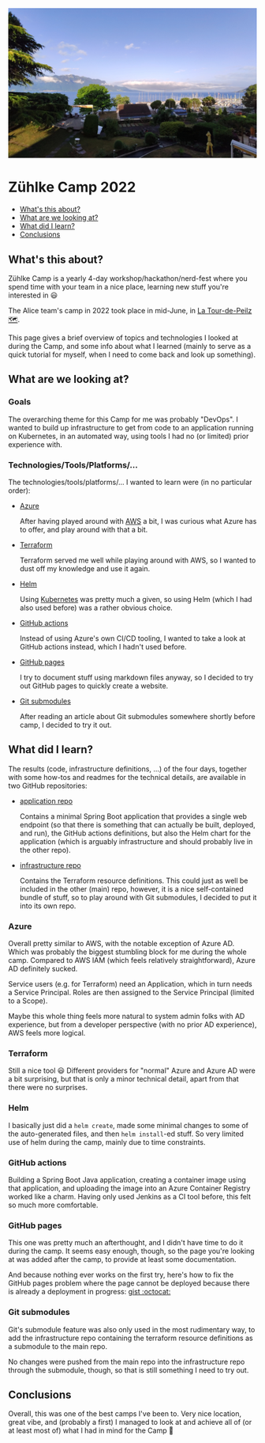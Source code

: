 ---
---
<img src="assets/images/panorama.jpg" alt="Panorama">

# Zühlke Camp 2022

- [What's this about?](#intro)
- [What are we looking at?](#objectives)
- [What did I learn?](#stuff-i-learned)
- [Conclusions](#conclusions)

## What's this about? <a name="intro"></a>

Zühlke Camp is a yearly 4-day workshop/hackathon/nerd-fest where you spend time with your team
in a nice place, learning new stuff you're interested in :smiley:

The Alice team's camp in 2022 took place in mid-June, in [La Tour-de-Peilz :world_map:](https://www.google.com/maps/place/La+Tour-de-Peilz/@46.4502073,6.8640008,14.5z).

This page gives a brief overview of topics and technologies I looked at during the Camp, and
some info about what I learned (mainly to serve as a quick tutorial for myself, when I need to
come back and look up something).

## What are we looking at? <a name="objectives"></a>

### Goals

The overarching theme for this Camp for me was probably "DevOps". I wanted to build up 
infrastructure to get from code to an application running on Kubernetes, in an automated way,
using tools I had no (or limited) prior experience with.

### Technologies/Tools/Platforms/...

The technologies/tools/platforms/... I wanted to learn were (in no particular order):

- [Azure](https://azure.microsoft.com/en-us/)

    After having played around with [AWS](https://aws.amazon.com) a bit, I was curious what
    Azure has to offer, and play around with that a bit.

- [Terraform](https://www.terraform.io)

    Terraform served me well while playing around with AWS, so I wanted to dust off my
    knowledge and use it again.

- [Helm](https://helm.sh)

    Using [Kubernetes](https://kubernetes.io) was pretty much a given, so using
    Helm (which I had also used before) was a rather obvious choice.

- [GitHub actions](https://github.com/features/actions)

    Instead of using Azure's own CI/CD tooling, I wanted to take a look at GitHub actions instead,
    which I hadn't used before.

- [GitHub pages](https://pages.github.com)

    I try to document stuff using markdown files anyway, so I decided to try out
    GitHub pages to quickly create a website.

- [Git submodules](https://git-scm.com/book/en/v2/Git-Tools-Submodules)

    After reading an article about Git submodules somewhere shortly before camp, I decided
    to try it out.

## What did I learn? <a name="stuff-i-learned"></a>

The results (code, infrastructure definitions, ...) of the four days, together with some how-tos
and readmes for the technical details, are available in two GitHub repositories:

- [application repo](https://github.com/nils-s/z-camp-2022-application)

    Contains a minimal Spring Boot application that provides a single web endpoint (so
    that there is something that can actually be built, deployed, and run), the GitHub actions
    definitions, but also the Helm chart for the application (which is arguably infrastructure and
    should probably live in the other repo).

- [infrastructure repo](https://github.com/nils-s/z-camp-2022-infrastructure)

    Contains the Terraform resource definitions. This could just as well be included in the other
    (main) repo, however, it is a nice self-contained bundle of stuff, so to play around with
    Git submodules, I decided to put it into its own repo.

### Azure

Overall pretty similar to AWS, with the notable exception of Azure AD. Which was probably the
biggest stumbling block for me during the whole camp. Compared to AWS IAM (which feels relatively
straightforward), Azure AD definitely sucked.

Service users (e.g. for Terraform) need an Application, which in turn needs a Service Principal.
Roles are then assigned to the Service Principal (limited to a Scope).

Maybe this whole thing feels more natural to system admin folks with AD experience, but from a
developer perspective (with no prior AD experience), AWS feels more logical.

### Terraform

Still a nice tool :smiley: Different providers for "normal" Azure and Azure AD were a bit surprising,
but that is only a minor technical detail, apart from that there were no surprises.

### Helm

I basically just did a `helm create`, made some minimal changes to some of the auto-generated
files, and then `helm install`-ed stuff. So very limited use of helm during the camp, mainly due
to time constraints.

### GitHub actions

Building a Spring Boot Java application, creating a container image using that application, and
uploading the image into an Azure Container Registry worked like a charm. Having only used Jenkins
as a CI tool before, this felt so much more comfortable.

### GitHub pages

This one was pretty much an afterthought, and I didn't have time to do it during the camp. It
seems easy enough, though, so the page you're looking at was added after the camp, to provide at
least some documentation.

And because nothing ever works on the first try, here's how to fix the GitHub pages problem
where the page cannot be deployed because there is already a deployment in progress:
[gist :octocat:](https://gist.github.com/nils-s/7d727675e554877e518c380872851c46)

### Git submodules

Git's submodule feature was also only used in the most rudimentary way, to add the
infrastructure repo containing the terraform resource definitions as a submodule to the main repo.

No changes were pushed from the main repo into the infrastructure repo through the submodule,
though, so that is still something I need to try out.

## Conclusions <a name="conclusions"></a>

Overall, this was one of the best camps I've been to. Very nice location, great vibe, and
(probably a first) I managed to look at and achieve all of (or at least most of) what I had in mind
for the Camp :tada: